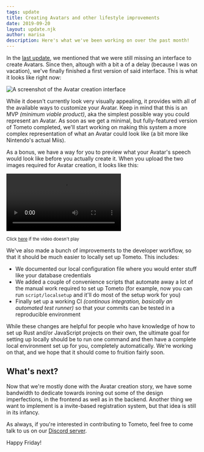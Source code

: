 ```yaml
---
tags: update
title: Creating Avatars and other lifestyle improvements
date: 2019-09-20
layout: update.njk
author: marisa
description: Here's what we've been working on over the past month!
---
```


In the [last update](https://tometo.org/updates/2-basic-avatars/), we mentioned
that we were still missing an interface to create Avatars. Since then, altough
with a bit a of a delay (because I was on vacation), we've finally finished a
first version of said interface. This is what it looks like right now:

<img
  class="w-100"
  alt="A screenshot of the Avatar creation interface"
  src="https://files.catbox.moe/e77ga6.png"
  />
  
While it doesn't currently look very visually appealing, it provides with all of
the available ways to customize your Avatar. Keep in mind that this is an MVP _(minimum viable product)_,
aka the simplest possible way you could represent an Avatar. As soon as we get a
minimal, but fully-featured version of Tometo completed, we'll start working on
making this system a more complex representation of what an Avatar could look
like (a bit more like Nintendo's actual Miis).

As a bonus, we have a way for you to preview what your Avatar's speech would
look like before you actually create it. When you upload the two images required
for Avatar creation, it looks like this:

<video class="w-100" controls src="https://files.catbox.moe/dlmi44.webm"></video>

<small class="gray i">Click [here](https://files.catbox.moe/dlmi44.webm) if the
video doesn't play</small>

We've also made a bunch of improvements to the developer workflow, so that it
should be much easier to locally set up Tometo. This includes:

- We documented our local configuration file where you would enter stuff like
  your database credentials
- We added a couple of convenience scripts that automate away a lot of the
  manual work required to set up Tometo (for example, now you can run
  `script/localsetup` and it'll do most of the setup work for you)
- Finally set up a working CI _(continous integration, basically an automated
  test runner)_ so that your commits can be tested in a
  reproducible environment

While these changes are helpful for people who have knowledge of how to set up
Rust and/or JavaScript projects on their own, the ultimate goal for setting up
locally should be to run one command and then have a complete local environment
set up for you, completely automatically. We're working on that, and we hope
that it should come to fruition fairly soon.

## What's next?

Now that we're mostly done with the Avatar creation story, we have some
bandwidth to dedicate towards ironing out some of the design imperfections, in
the frontend as well as in the backend. Another thing we want to implement is a
invite-based registration system, but that idea is still in its infancy.

As always, if you're interested in contributing to Tometo, feel free to come
talk to us on our [Discord server](https://discord.gg/xqTEcaw).

Happy Friday!

